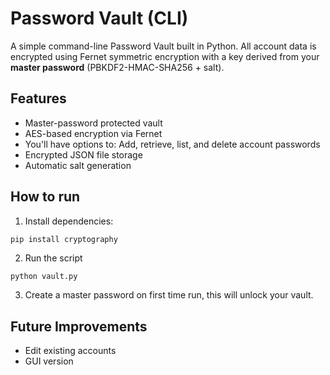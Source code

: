 # Password Vault (CLI)

A simple command-line Password Vault built in Python.
All account data is encrypted using Fernet symmetric encryption with a key derived from your **master password** (PBKDF2-HMAC-SHA256 + salt).

## Features
- Master-password protected vault
- AES-based encryption via Fernet
- You'll have options to: Add, retrieve, list, and delete account passwords
- Encrypted JSON file storage
- Automatic salt generation

## How to run
1. Install dependencies:
  ```bash
pip install cryptography
```
2. Run the script
```
python vault.py
```
3. Create a master password on first time run, this will unlock your vault.

## Future Improvements
- Edit existing accounts
- GUI version



